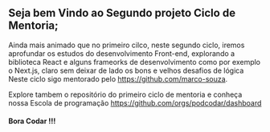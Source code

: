 
## Seja bem Vindo ao  Segundo projeto Ciclo de Mentoria;

  Ainda mais animado que no primeiro cilco, neste segundo ciclo, iremos aprofundar os estudos do desenvolvimento Front-end, explorando  a biblioteca  React  e alguns frameorks 
  de desenvolvimento como por exemplo o Next.js, claro sem deixar de lado os bons e velhos desafios de lógica 
  Neste ciclo sigo mentorado pelo https://github.com/marco-souza.
  
 Explore tambem o repositório do primeiro ciclo de mentoria  e conheça nossa Escola de programação https://github.com/orgs/podcodar/dashboard


#### Bora Codar !!!
